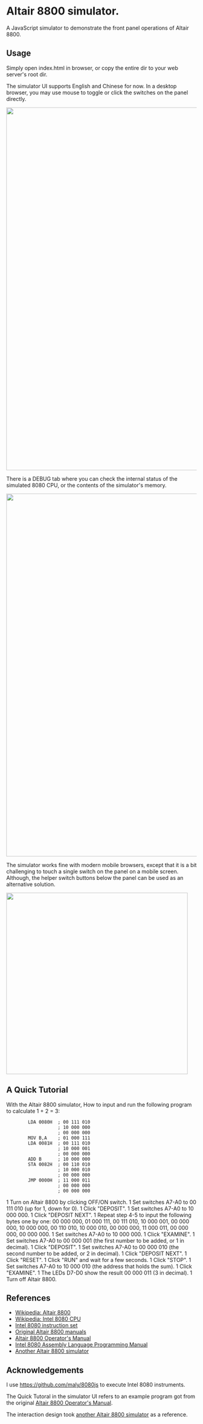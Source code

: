 # Altair 8800 simulator.

A JavaScript simulator to demonstrate the front panel operations of Altair 8800.

## Usage

Simply open index.html in browser, or copy the entire dir to your web server's root dir.

The simulator UI supports English and Chinese for now. In a desktop browser, you may use mouse to toggle or click the switches on the panel directly.

<img src="https://raw.githubusercontent.com/wixette/8800-simulator/master/design/sim-panel.png" width="960">

There is a DEBUG tab where you can check the internal status of the simulated 8080 CPU, or the contents of the simulator's memory.

<img src="https://raw.githubusercontent.com/wixette/8800-simulator/master/design/sim-debug.png" width="960">

The simulator works fine with modern mobile browsers, except that it is a bit challenging to touch a single switch on the panel on a mobile screen. Although, the helper switch buttons below the panel can be used as an alternative solution.

<img src="https://raw.githubusercontent.com/wixette/8800-simulator/master/design/sim-mobile.png" width="480">

## A Quick Tutorial

With the Altair 8800 simulator, How to input and run the following program to calculate 1 + 2 = 3:

```
        LDA 0080H  ; 00 111 010
                   ; 10 000 000
                   ; 00 000 000
        MOV B,A    ; 01 000 111
        LDA 0081H  ; 00 111 010
                   ; 10 000 001
                   ; 00 000 000
        ADD B      ; 10 000 000
        STA 0082H  ; 00 110 010
                   ; 10 000 010
                   ; 00 000 000
        JMP 0000H  ; 11 000 011
                   ; 00 000 000
                   ; 00 000 000
```

 1 Turn on Altair 8800 by clicking OFF/ON switch.
 1 Set switches A7-A0 to 00 111 010 (up for 1, down for 0).
 1 Click "DEPOSIT".
 1 Set switches A7-A0 to 10 000 000.
 1 Click "DEPOSIT NEXT".
 1 Repeat step 4-5 to input the following bytes one by one: 00 000 000, 01 000 111, 00 111 010, 10 000 001, 00 000 000, 10 000 000, 00 110 010, 10 000 010, 00 000 000, 11 000 011, 00 000 000, 00 000 000.
 1 Set switches A7-A0 to 10 000 000.
 1 Click "EXAMINE".
 1 Set switches A7-A0 to 00 000 001 (the first number to be added, or 1 in decimal).
 1 Click "DEPOSIT".
 1 Set switches A7-A0 to 00 000 010 (the second number to be added, or 2 in decimal).
 1 Click "DEPOSIT NEXT".
 1 Click "RESET".
 1 Click "RUN" and wait for a few seconds.
 1 Click "STOP".
 1 Set switches A7-A0 to 10 000 010 (the address that holds the sum).
 1 Click "EXAMINE".
 1 The LEDs D7-D0 show the result 00 000 011 (3 in decimal).
 1 Turn off Altair 8800.

## References

 * [Wikipedia: Altair 8800](https://en.wikipedia.org/wiki/Altair_8800)
 * [Wikipedia: Intel 8080 CPU](https://en.wikipedia.org/wiki/Intel_8080)
 * [Intel 8080 instruction set](http://www.classiccmp.org/dunfield/r/8080.txt)
 * [Original Altair 8800 manuals](https://altairclone.com/altair_manuals.html)
 * [Altair 8800 Operator's Manual](https://altairclone.com/downloads/manuals/Altair%208800%20Operator's%20Manual.pdf)
 * [Intel 8080 Assembly Language Programming Manual](http://www.classiccmp.org/dunfield/r/8080asm.pdf)
 * [Another Altair 8800 simulator](https://s2js.com/altair/)

## Acknowledgements

I use https://github.com/maly/8080js to execute Intel 8080 instruments.

The Quick Tutoral in the simulator UI refers to an example program got from the original [Altair 8800 Operator's Manual](https://altairclone.com/downloads/manuals/Altair%208800%20Operator's%20Manual.pdf).

The interaction design took [another Altair 8800 simulator](https://s2js.com/altair/) as a reference.
